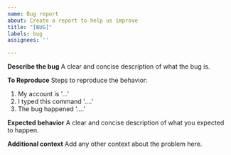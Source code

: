 ```yaml
---
name: Bug report
about: Create a report to help us improve
title: "[BUG]"
labels: bug
assignees: ''

---
```


**Describe the bug**
A clear and concise description of what the bug is.

**To Reproduce**
Steps to reproduce the behavior:
1. My account is '...'
2. I typed this command '....'
3. The bug happened '....'

**Expected behavior**
A clear and concise description of what you expected to happen.

**Additional context**
Add any other context about the problem here.

